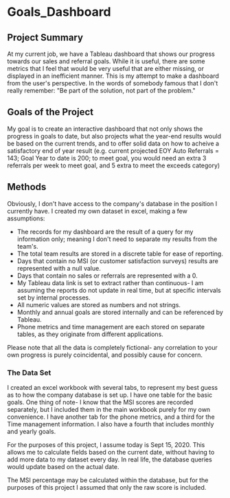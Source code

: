 # Goals_Dashboard

## Project Summary

At my current job, we have a Tableau dashboard that shows our progress towards our sales and referral goals. While it is useful, there are some metrics that I feel that would be very useful that are either missing, or displayed in an inefficient manner. This is my attempt to make a dashboard from the user's perspective. In the words of somebody famous that I don't really remember: "Be part of the solution, not part of the problem."

## Goals of the Project

My goal is to create an interactive dashboard that not only shows the progress in goals to date, but also projects what the year-end results would be based on the current trends, and to offer solid data on how to acheive a satisfactory end of year result (e.g. current projected EOY Auto Referrals = 143; Goal Year to date is 200; to meet goal, you would need an extra 3 referrals per week to meet goal, and 5 extra to meet the exceeds category)

## Methods

Obviously, I don't have access to the company's database in the position I currently have. I created my own dataset in excel, making a few assumptions:
* The records for my dashboard are the result of a query for my information only; meaning I don't need to separate my results from the team's.
* The total team results are stored in a discrete table for ease of reporting.
* Days that contain no MSI (or customer satisfaction surveys) results are represented with a null value.
* Days that contain no sales or referrals are represented with a 0.
* My Tableau data link is set to extract rather than continuous- I am assuming the reports do not update in real time, but at specific intervals set by internal processes.
* All numeric values are stored as numbers and not strings.
* Monthly and annual goals are stored internally and can be referenced by Tableau.
* Phone metrics and time management are each stored on separate tables, as they originate from different applications.

Please note that all the data is completely fictional- any correlation to your own progress is purely coincidental, and possibly cause for concern.

### The Data Set

I created an excel workbook with several tabs, to represent my best guess as to how the company database is set up. I have one table for the basic goals. One thing of note- I know that the MSI scores are recorded separately, but I included them in the main workbook purely for my own convenience. I have another tab for the phone metrics, and a third for the Time management information. I also have a fourth that includes monthly and yearly goals.

For the purposes of this project, I assume today is Sept 15, 2020. This allows me to calculate fields based on the current date, without having to add more data to my dataset every day. In real life, the database queries would update based on the actual date.

The MSI percentage may be calculated within the database, but for the purposes of this project I assumed that only the raw score is included.
